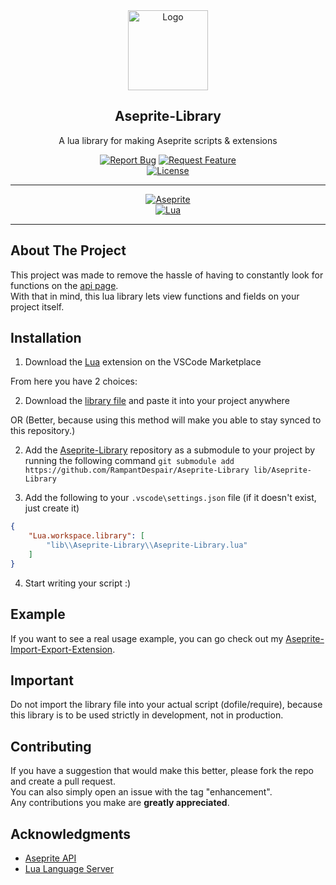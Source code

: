 <!-- PROJECT LOGO -->
<div align="center">
  <img src="https://avatars.githubusercontent.com/u/3853896" alt="Logo" width="128" height="128">
  <h2>Aseprite-Library</h3>
  <p>A lua library for making Aseprite scripts & extensions</p>
  <div>
    <a href="https://github.com/RampantDespair/Aseprite-Library/issues"><img alt="Report Bug" src="https://img.shields.io/badge/Report%20Bug-red"></a>
    <a href="https://github.com/RampantDespair/Aseprite-Library/issues"><img alt="Request Feature" src="https://img.shields.io/badge/Request%20Feature-green"></a>
  </div>
  <a href="https://github.com/RampantDespair/Aseprite-Library?tab=GPL-2.0-1-ov-file">
    <img alt="License" src="https://img.shields.io/github/license/RampantDespair/Aseprite-Library">
  </a>
</div>

<!-- PROJECT SHIELDS -->
<hr>
<div align="center">
  <a href="https://www.aseprite.org/"><img alt="Aseprite" src="https://img.shields.io/badge/Aseprite-gray?logo=aseprite"></a>
</div>
<div align="center">
  <a href="https://www.lua.org/"><img alt="Lua" src="https://img.shields.io/badge/v5.4.6-blue?logo=lua&label=Lua&labelColor=gray"></a>
</div>
<hr>

<!-- ABOUT THE PROJECT -->
## About The Project

This project was made to remove the hassle of having to constantly look for functions on the [api page](https://www.aseprite.org/api).
<br>
With that in mind, this lua library lets view functions and fields on your project itself.

<!-- INSTALLATION -->
## Installation

1.  Download the [Lua](https://marketplace.visualstudio.com/items?itemName=sumneko.lua) extension on the VSCode Marketplace

From here you have 2 choices:

2.  Download the [library file](https://github.com/RampantDespair/Aseprite-Library/blob/main/Aseprite-Library.lua) and paste it into your project anywhere

OR (Better, because using this method will make you able to stay synced to this repository.)

2.  Add the [Aseprite-Library](https://github.com/RampantDespair/Aseprite-Library) repository as a submodule to your project by running the following command `git submodule add https://github.com/RampantDespair/Aseprite-Library lib/Aseprite-Library`

3.  Add the following to your `.vscode\settings.json` file (if it doesn't exist, just create it)
```json
{
    "Lua.workspace.library": [
        "lib\\Aseprite-Library\\Aseprite-Library.lua"
    ]
}
```
4.  Start writing your script :)

<!-- EXAMPLE -->
## Example

If you want to see a real usage example, you can go check out my [Aseprite-Import-Export-Extension](https://github.com/RampantDespair/Aseprite-Import-Export-Extension/edit/main/README.md).

<!-- IMPORTANT -->
## Important

Do not import the library file into your actual script (dofile/require), because this library is to be used strictly in development, not in production.

<!-- CONTRIBUTING -->
## Contributing

If you have a suggestion that would make this better, please fork the repo and create a pull request.
<br>
You can also simply open an issue with the tag "enhancement".
<br>
Any contributions you make are **greatly appreciated**.

<!-- ACKNOWLEDGMENTS -->
## Acknowledgments

*   [Aseprite API](https://www.aseprite.org/api)
*   [Lua Language Server](https://luals.github.io/)
